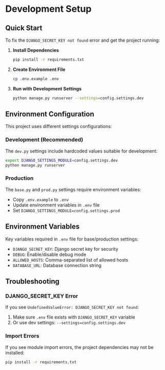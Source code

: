 # Development Setup

## Quick Start

To fix the `DJANGO_SECRET_KEY not found` error and get the project running:

1. **Install Dependencies**
   ```bash
   pip install -r requirements.txt
   ```

2. **Create Environment File**
   ```bash
   cp .env.example .env
   ```

3. **Run with Development Settings**
   ```bash
   python manage.py runserver --settings=config.settings.dev
   ```

## Environment Configuration

This project uses different settings configurations:

### Development (Recommended)
The `dev.py` settings include hardcoded values suitable for development:
```bash
export DJANGO_SETTINGS_MODULE=config.settings.dev
python manage.py runserver
```

### Production
The `base.py` and `prod.py` settings require environment variables:
- Copy `.env.example` to `.env`
- Update environment variables in `.env` file
- Set `DJANGO_SETTINGS_MODULE=config.settings.prod`

## Environment Variables

Key variables required in `.env` file for base/production settings:

- `DJANGO_SECRET_KEY`: Django secret key for security
- `DEBUG`: Enable/disable debug mode
- `ALLOWED_HOSTS`: Comma-separated list of allowed hosts
- `DATABASE_URL`: Database connection string

## Troubleshooting

### DJANGO_SECRET_KEY Error
If you see `UndefinedValueError: DJANGO_SECRET_KEY not found`:

1. Make sure `.env` file exists with `DJANGO_SECRET_KEY` variable
2. Or use dev settings: `--settings=config.settings.dev`

### Import Errors
If you see module import errors, the project dependencies may not be installed:
```bash
pip install -r requirements.txt
```